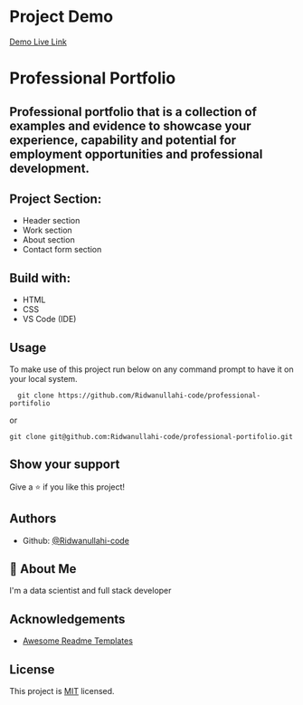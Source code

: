 # **Project Demo**

[Demo Live Link](https://ridwanullahi-code.github.io/professional-portfolio/)

# **Professional Portfolio** 
## Professional portfolio that is a collection of examples and evidence to showcase your experience, capability and potential for employment opportunities and professional development.

## **Project Section:**

* Header section
* Work section
* About section
* Contact form section

## **Build with:**

* HTML 
* CSS
* VS Code (IDE)

## **Usage**
To make use of this project run below on any command prompt to have it on your local system.

```
  git clone https://github.com/Ridwanullahi-code/professional-portifolio
```
or
```
git clone git@github.com:Ridwanullahi-code/professional-portifolio.git
```
## **Show your support**

Give a ⭐️ if you like this project!

## Authors

- Github: [@Ridwanullahi-code](https://github.com/Ridwanullahi-code)


## 🚀 About Me
I'm a data scientist and full stack developer


## Acknowledgements

 - [Awesome Readme Templates](https://github.com/microverseinc/readme-template/blob/master/README.md#project-name)



## License

This project is [MIT](https://choosealicense.com/licenses/mit/) licensed.

